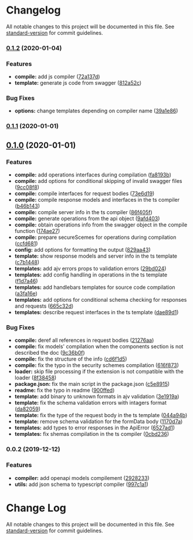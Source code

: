 # Changelog

All notable changes to this project will be documented in this file. See [standard-version](https://github.com/conventional-changelog/standard-version) for commit guidelines.

### [0.1.2](https://github.com/aleksandryackovlev/openapi-client-sdk-loader/compare/v0.1.1...v0.1.2) (2020-01-04)


### Features

* **compile:** add js compiler ([72a137d](https://github.com/aleksandryackovlev/openapi-client-sdk-loader/commit/72a137dbf3ea370bc84b71a8368e0ebc8a1b7eb6))
* **template:** generate js code from swagger ([812a52c](https://github.com/aleksandryackovlev/openapi-client-sdk-loader/commit/812a52c5eb211a4ceec5a80a61d678f943f20a2d))


### Bug Fixes

* **options:** change templates depending on compiler name ([39a1e86](https://github.com/aleksandryackovlev/openapi-client-sdk-loader/commit/39a1e86a7e394064a01ad03ae81326d23d67597c))

### [0.1.1](https://github.com/aleksandryackovlev/openapi-client-sdk-loader/compare/v0.1.0...v0.1.1) (2020-01-01)

## [0.1.0](https://github.com/aleksandryackovlev/openapi-client-sdk-loader/compare/v0.0.2...v0.1.0) (2020-01-01)


### Features

* **compile:** add operations interfaces during compilation ([fa8193b](https://github.com/aleksandryackovlev/openapi-client-sdk-loader/commit/fa8193bdf269ffb2354680cdbd1d9c897426680d))
* **compile:** add options for conditional skipping of invalid swagger files ([9cc08f8](https://github.com/aleksandryackovlev/openapi-client-sdk-loader/commit/9cc08f8b0e14644f2f08bd88b9a4b2bfeac492d8))
* **compile:** compile interfaces for request bodies ([73e6d19](https://github.com/aleksandryackovlev/openapi-client-sdk-loader/commit/73e6d195a77424d8882a2ec138b8d3cb17cf0faa))
* **compile:** compile response models and interfaces in the ts compiler ([b46b143](https://github.com/aleksandryackovlev/openapi-client-sdk-loader/commit/b46b1431caf431694f9b4fb3901b891d3efcb36b))
* **compile:** compile server info in the ts compiler ([86f405f](https://github.com/aleksandryackovlev/openapi-client-sdk-loader/commit/86f405f9eba01f720dc60383a70e4b2d08bba58c))
* **compile:** generate operations from the api object ([9afd403](https://github.com/aleksandryackovlev/openapi-client-sdk-loader/commit/9afd403585e52b8388876374bbf769882acafc80))
* **compile:** obtain operations info from the swagger object in the compile function ([174ae27](https://github.com/aleksandryackovlev/openapi-client-sdk-loader/commit/174ae27e845c776bc4eab9d4792f52cf72b93aa7))
* **compile:** prepare secureScemes for operations during compilation ([ccfd681](https://github.com/aleksandryackovlev/openapi-client-sdk-loader/commit/ccfd6813ac27d45e84cf57de5b01361d817f3ae0))
* **config:** add options for formatting the output ([829aa43](https://github.com/aleksandryackovlev/openapi-client-sdk-loader/commit/829aa43b944ea663f1e7b6650b4a264e21286cad))
* **template:** show response models and server info in the ts template ([c7b1448](https://github.com/aleksandryackovlev/openapi-client-sdk-loader/commit/c7b1448c9bdcfcb0bc31c777abab454f9749f525))
* **templates:** add ajv errors props to validation errors ([29bd024](https://github.com/aleksandryackovlev/openapi-client-sdk-loader/commit/29bd024c3dbb73528a6e24ba45003944a701ddbf))
* **templates:** add config handling in operations in the ts template ([f1d7a46](https://github.com/aleksandryackovlev/openapi-client-sdk-loader/commit/f1d7a46c957c6573be4288a1d78687716e797f48))
* **templates:** add handlebars templates for source code compilation ([a3fa16e](https://github.com/aleksandryackovlev/openapi-client-sdk-loader/commit/a3fa16ea13cdacb9a463dde83e93c5a9e8fa652c))
* **templates:** add options for conditional schema checking for responses and requests ([665c32d](https://github.com/aleksandryackovlev/openapi-client-sdk-loader/commit/665c32d0bd2d73f59607725b9a9242579cfed97a))
* **templates:** describe request interfaces in the ts template ([dae89d1](https://github.com/aleksandryackovlev/openapi-client-sdk-loader/commit/dae89d1cff9331bdce7afeff67344119bc29b7b1))


### Bug Fixes

* **compile:** deref all references in request bodies ([21276aa](https://github.com/aleksandryackovlev/openapi-client-sdk-loader/commit/21276aaf1e1d3aa7c5188bac3bb027ab8795f46f))
* **compile:** fix models' compilation when the components section is not described the doc ([9c36b0f](https://github.com/aleksandryackovlev/openapi-client-sdk-loader/commit/9c36b0fdf1625e5e7551ea74c9065d97dfa5ff19))
* **compile:** fix the structure of the info ([cd6f1d5](https://github.com/aleksandryackovlev/openapi-client-sdk-loader/commit/cd6f1d543fbfdefd527999fd6af5b43674d0bee4))
* **compile:** fix the typo in the security schemes compilation ([616f873](https://github.com/aleksandryackovlev/openapi-client-sdk-loader/commit/616f87360eb697d3e5b07b4937825b7a04cbe02d))
* **loader:** skip file processing if the extension is not compatible with the loader ([8f38458](https://github.com/aleksandryackovlev/openapi-client-sdk-loader/commit/8f38458823356f6ca9a18ab46c2b091e750dba21))
* **package.json:** fix the main script in the package.json ([c5e8915](https://github.com/aleksandryackovlev/openapi-client-sdk-loader/commit/c5e8915283592d589137716030fdbd45e30609c1))
* **readme:** fix the typo in readme ([900ffed](https://github.com/aleksandryackovlev/openapi-client-sdk-loader/commit/900ffedff1cd54bcf67246025aaf43fd0f80f4d6))
* **template:** add binary to unknown formats in ajv validation ([3e1919a](https://github.com/aleksandryackovlev/openapi-client-sdk-loader/commit/3e1919ae1fc086b08407348b7f140ebff8512d87))
* **template:** fix the schema validation errors with intagers format ([da82059](https://github.com/aleksandryackovlev/openapi-client-sdk-loader/commit/da820592d05ae3cc71fcadc0342457a4a6523c08))
* **template:** fix the type of the request body in the ts template ([044a94b](https://github.com/aleksandryackovlev/openapi-client-sdk-loader/commit/044a94b50a8fc147ed9aea6c015f284c5e493057))
* **template:** remove schema validation for the formData body ([1170d7a](https://github.com/aleksandryackovlev/openapi-client-sdk-loader/commit/1170d7a892b5041784367210af667c42c6f624db))
* **templates:** add types to error responses in the ApiError ([6527ad1](https://github.com/aleksandryackovlev/openapi-client-sdk-loader/commit/6527ad19a4ccba9258532416f2bdd51843ef7604))
* **templates:** fix shemas compilation in the ts compiler ([0cbd236](https://github.com/aleksandryackovlev/openapi-client-sdk-loader/commit/0cbd2363d7a075da5b681720fd2259a319aa0536))

### 0.0.2 (2019-12-12)


### Features

* **compiler:** add openapi models compilement ([2928233](https://github.com/null/openapi-client-sdk-loader/commit/29282332dc83a1400b1b8da78a39aa56f8d838c0))
* **utils:** add json schema to typescript compiler ([997c1a1](https://github.com/null/openapi-client-sdk-loader/commit/997c1a18373ed27a137b549ae21f771f0fee205f))

# Change Log

All notable changes to this project will be documented in this file. See [standard-version](https://github.com/conventional-changelog/standard-version) for commit guidelines.